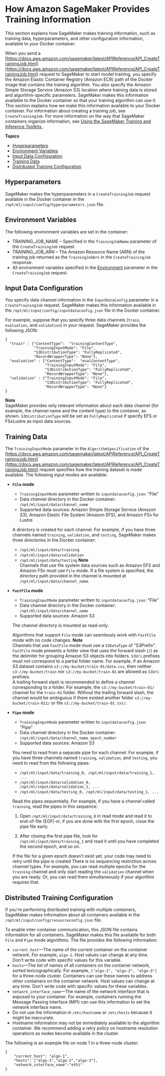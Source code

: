 # How Amazon SageMaker Provides Training Information<a name="your-algorithms-training-algo-running-container"></a>

This section explains how SageMaker makes training information, such as training data, hyperparameters, and other configuration information, available to your Docker container\. 

When you send a [https://docs.aws.amazon.com/sagemaker/latest/APIReference/API_CreateTrainingJob.html](https://docs.aws.amazon.com/sagemaker/latest/APIReference/API_CreateTrainingJob.html) request to SageMaker to start model training, you specify the Amazon Elastic Container Registry \(Amazon ECR\) path of the Docker image that contains the training algorithm\. You also specify the Amazon Simple Storage Service \(Amazon S3\) location where training data is stored and algorithm\-specific parameters\. SageMaker makes this information available to the Docker container so that your training algorithm can use it\. This section explains how we make this information available to your Docker container\. For information about creating a training job, see `CreateTrainingJob`\. For more information on the way that SageMaker containers organize information, see [Using the SageMaker Training and Inference Toolkits ](amazon-sagemaker-toolkits.md)\.

**Topics**
+ [Hyperparameters](#your-algorithms-training-algo-running-container-hyperparameters)
+ [Environment Variables](#your-algorithms-training-algo-running-container-environment-variables)
+ [Input Data Configuration](#your-algorithms-training-algo-running-container-inputdataconfig)
+ [Training Data](#your-algorithms-training-algo-running-container-trainingdata)
+ [Distributed Training Configuration](#your-algorithms-training-algo-running-container-dist-training)

## Hyperparameters<a name="your-algorithms-training-algo-running-container-hyperparameters"></a>

 SageMaker makes the hyperparameters in a `CreateTrainingJob` request available in the Docker container in the `/opt/ml/input/config/hyperparameters.json` file\.

## Environment Variables<a name="your-algorithms-training-algo-running-container-environment-variables"></a>

The following environment variables are set in the container:
+ TRAINING\_JOB\_NAME – Specified in the `TrainingJobName` parameter of the `CreateTrainingJob` request\.
+ TRAINING\_JOB\_ARN – The Amazon Resource Name \(ARN\) of the training job returned as the `TrainingJobArn` in the `CreateTrainingJob` response\.
+ All environment variables specified in the [Environment](https://docs.aws.amazon.com/sagemaker/latest/APIReference/API_CreateTrainingJob.html#sagemaker-CreateTrainingJob-request-Environment) parameter in the `CreateTrainingJob` request\.

## Input Data Configuration<a name="your-algorithms-training-algo-running-container-inputdataconfig"></a>

You specify data channel information in the `InputDataConfig` parameter in a `CreateTrainingJob` request\. SageMaker makes this information available in the `/opt/ml/input/config/inputdataconfig.json` file in the Docker container\.

For example, suppose that you specify three data channels \(`train`, `evaluation`, and `validation`\) in your request\. SageMaker provides the following JSON:

```
{
  "train" : {"ContentType":  "trainingContentType",
             "TrainingInputMode": "File",
             "S3DistributionType": "FullyReplicated",
             "RecordWrapperType": "None"},
  "evaluation" : {"ContentType":  "evalContentType",
                  "TrainingInputMode": "File",
                  "S3DistributionType": "FullyReplicated",
                  "RecordWrapperType": "None"},
  "validation" : {"TrainingInputMode": "File",
                  "S3DistributionType": "FullyReplicated",
                  "RecordWrapperType": "None"}
}
```

**Note**  
SageMaker provides only relevant information about each data channel \(for example, the channel name and the content type\) to the container, as shown\. `S3DistributionType` will be set as `FullyReplicated` if specify EFS or FSxLustre as input data sources\.

## Training Data<a name="your-algorithms-training-algo-running-container-trainingdata"></a>

The `TrainingInputMode` parameter in the `AlgorithmSpecification` of the [https://docs.aws.amazon.com/sagemaker/latest/APIReference/API_CreateTrainingJob.html](https://docs.aws.amazon.com/sagemaker/latest/APIReference/API_CreateTrainingJob.html) request specifies how the training dataset is made available\. The following input modes are available:
+ **`File` mode**
  + `TrainingInputMode` parameter written to `inputdataconfig.json`: "File"
  + Data channel directory in the Docker container: `/opt/ml/input/data/channel_name`
  + Supported data sources: Amazon Simple Storage Service \(Amazon S3\), Amazon Elastic File System \(Amazon EFS\), and Amazon FSx for Lustre

  A directory is created for each channel\. For example, if you have three channels named `training`, `validation`, and `testing`, SageMaker makes three directories in the Docker container: 
  + `/opt/ml/input/data/training`
  + `/opt/ml/input/data/validation`
  + `/opt/ml/input/data/testing`
**Note**  
Channels that use file system data sources such as Amazon EFS and Amazon FSx must use `File` mode\. If a file system is specified, the directory path provided in the channel is mounted at `/opt/ml/input/data/channel_name`\.
+ **`FastFile` mode**
  + `TrainingInputMode` parameter written to `inputdataconfig.json`: "File"
  + Data channel directory in the Docker container: `/opt/ml/input/data/channel_name`
  + Supported data sources: Amazon S3

  The channel directory is mounted as read\-only\.

  Algorithms that support `File` mode can seamlessly work with `FastFile` mode with no code changes\.
**Note**  
Channels that use `FastFile` mode must use a `S3DataType` of "S3Prefix"\.  
`FastFile` mode presents a folder view that uses the forward slash \(`/`\) as the delimiter for grouping Amazon S3 objects into folders\. `S3Uri` prefixes must not correspond to a partial folder name\. For example, if an Amazon S3 dataset contains `s3://my-bucket/train-01/data.csv`, then neither `s3://my-bucket/train` nor `s3://my-bucket/train-01` are allowed as `S3Uri` prefixes\.  
A trailing forward slash is recommended to define a channel corresponding to a folder\. For example, the `s3://my-bucket/train-01/` channel for the `train-01` folder\. Without the trailing forward slash, the channel would be ambiguous if there existed another folder `s3://my-bucket/train-011/` or file `s3://my-bucket/train-01.txt/`\.
+ **`Pipe` mode**
  + `TrainingInputMode` parameter written to `inputdataconfig.json`: "Pipe"
  + Data channel directory in the Docker container: `/opt/ml/input/data/channel_name_epoch_number`
  + Supported data sources: Amazon S3

  You need to read from a separate pipe for each channel\. For example, if you have three channels named `training`, `validation`, and `testing`, you need to read from the following pipes:
  + `/opt/ml/input/data/training_0, /opt/ml/input/data/training_1, ...`
  + `/opt/ml/input/data/validation_0, /opt/ml/input/data/validation_1, ...`
  + `/opt/ml/input/data/testing_0, /opt/ml/input/data/testing_1, ...`

  Read the pipes sequentially\. For example, if you have a channel called `training`, read the pipes in this sequence: 

  1. Open `/opt/ml/input/data/training_0` in read mode and read it to end\-of\-file \(EOF\) or, if you are done with the first epoch, close the pipe file early\. 

  1. After closing the first pipe file, look for `/opt/ml/input/data/training_1` and read it until you have completed the second epoch, and so on\.

  If the file for a given epoch doesn't exist yet, your code may need to retry until the pipe is created There is no sequencing restriction across channel types\. For example, you can read multiple epochs for the `training` channel and only start reading the `validation` channel when you are ready\. Or, you can read them simultaneously if your algorithm requires that\.

## Distributed Training Configuration<a name="your-algorithms-training-algo-running-container-dist-training"></a>

If you're performing distributed training with multiple containers, SageMaker makes information about all containers available in the `/opt/ml/input/config/resourceconfig.json` file\.

To enable inter\-container communication, this JSON file contains information for all containers\. SageMaker makes this file available for both `File` and `Pipe` mode algorithms\. The file provides the following information:
+ `current_host`—The name of the current container on the container network\. For example, `algo-1`\. Host values can change at any time\. Don't write code with specific values for this variable\.
+ `hosts`—The list of names of all containers on the container network, sorted lexicographically\. For example, `["algo-1", "algo-2", "algo-3"]` for a three\-node cluster\. Containers can use these names to address other containers on the container network\. Host values can change at any time\. Don't write code with specific values for these variables\.
+ `network_interface_name`—The name of the network interface that is exposed to your container\. For example, containers running the Message Passing Interface \(MPI\) can use this information to set the network interface name\.
+ Do not use the information in `/etc/hostname` or `/etc/hosts` because it might be inaccurate\.
+ Hostname information may not be immediately available to the algorithm container\. We recommend adding a retry policy on hostname resolution operations as nodes become available in the cluster\.

The following is an example file on node 1 in a three\-node cluster:

```
{
    "current_host": "algo-1",
    "hosts": ["algo-1","algo-2","algo-3"],
    "network_interface_name":"eth1"
}
```